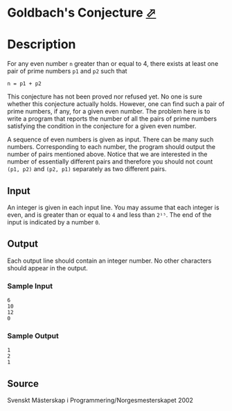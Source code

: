 # Goldbach's Conjecture [⬀](http://poj.org/problem?id=2909)

# Description

For any even number `n` greater than or equal to 4, there exists at least one pair of prime numbers `p1` and `p2` such that
```
n = p1 + p2
```

This conjecture has not been proved nor refused yet. No one is sure whether this conjecture actually holds. However, one can find such a pair of prime numbers, if any, for a given even number. The problem here is to write a program that reports the number of all the pairs of prime numbers satisfying the condition in the conjecture for a given even number.

A sequence of even numbers is given as input. There can be many such numbers. Corresponding to each number, the program should output the number of pairs mentioned above. Notice that we are interested in the number of essentially different pairs and therefore you should not count `(p1, p2)` and `(p2, p1)` separately as two different pairs.

## Input

An integer is given in each input line. You may assume that each integer is even, and is greater than or equal to `4` and less than `2¹⁵`. The end of the input is indicated by a number `0`.

## Output

Each output line should contain an integer number. No other characters should appear in the output.

### Sample Input
```
6
10
12
0
```

### Sample Output
```
1
2
1
```

## Source

Svenskt Mästerskap i Programmering/Norgesmesterskapet 2002
